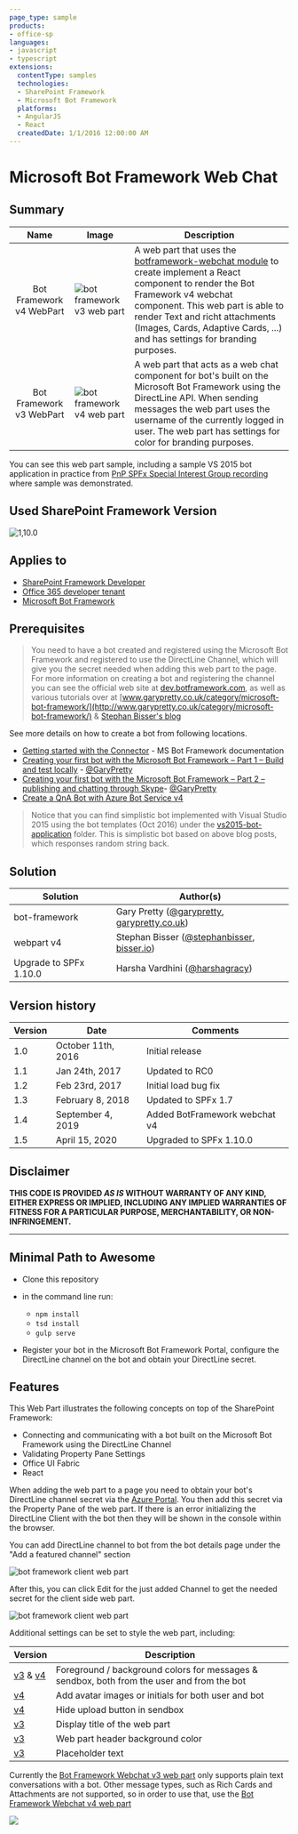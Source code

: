 ```yaml
---
page_type: sample
products:
- office-sp
languages:
- javascript
- typescript
extensions:
  contentType: samples
  technologies:
  - SharePoint Framework
  - Microsoft Bot Framework
  platforms:
  - AngularJS
  - React
  createdDate: 1/1/2016 12:00:00 AM
---
```

# Microsoft Bot Framework Web Chat

## Summary

| Name | Image |Description |  
|:------------:|------------|------------|
|Bot Framework v4 WebPart|![bot framework v3 web part](./assets/bot-frameworkv4-webpart-preview.png)|A web part that uses the [botframework-webchat module](https://www.npmjs.com/package/botframework-webchat) to create implement a React component to render the Bot Framework v4 webchat component. This web part is able to render Text and richt attachments (Images, Cards, Adaptive Cards, ...) and has settings for branding purposes.|
|Bot Framework v3 WebPart|![bot framework v4 web part](./assets/bot-framework-webpart-preview.png)|A web part that acts as a web chat component for bot's built on the Microsoft Bot Framework using the DirectLine API. When sending messages the web part uses the username of the currently logged in user. The web part has settings for color for branding purposes.|

You can see this web part sample, including a sample VS 2015 bot application in practice from [PnP SPFx Special Interest Group recording](https://youtu.be/Tv03CU_PmVs?t=1329)
where sample was demonstrated.

## Used SharePoint Framework Version

![1,10.0](https://img.shields.io/badge/drop-1.10.0-green.svg)

## Applies to

* [SharePoint Framework Developer](http://dev.office.com/sharepoint/docs/spfx/sharepoint-framework-overview)
* [Office 365 developer tenant](http://dev.office.com/sharepoint/docs/spfx/set-up-your-developer-tenant)
* [Microsoft Bot Framework](http://dev.botframework.com)

## Prerequisites

> You need to have a bot created and registered using the Microsoft Bot Framework and registered to use the DirectLine Channel,
which will give you the secret needed when adding this web part to the page.  For more information on creating a bot and registering
the channel you can see the official web site at [dev.botframework.com](http://dev.botframework.com), as well as various tutorials
over at [www.garypretty.co.uk/category/microsoft-bot-framework/](http://www.garypretty.co.uk/category/microsoft-bot-framework/) & [Stephan Bisser's blog](https://bisser.io)

See more details on how to create a bot from following locations.

* [Getting started with the Connector](https://docs.botframework.com/en-us/csharp/builder/sdkreference/gettingstarted.html) - MS Bot Framework documentation
* [Creating your first bot with the Microsoft Bot Framework – Part 1 – Build and test locally](http://www.garypretty.co.uk/2016/07/14/creating-your-first-bot-with-the-microsoft-bot-framework-part-1/) - [@GaryPretty](https://twitter.com/GaryPretty)
* [Creating your first bot with the Microsoft Bot Framework – Part 2 – publishing and chatting through Skype](http://www.garypretty.co.uk/2016/07/16/creating-your-first-bot-with-the-microsoft-bot-framework-part-2/)- [@GaryPretty](https://twitter.com/GaryPretty)
* [Create a QnA Bot with Azure Bot Service v4](https://docs.microsoft.com/en-us/azure/cognitive-services/qnamaker/tutorials/create-qna-bot)

> Notice that you can find simplistic bot implemented with Visual Studio 2015 using the bot templates (Oct 2016)
under the [vs2015-bot-application](./vs2015-bot-application) folder. This is simplistic bot based on above blog posts, which responses random string back.

## Solution

Solution|Author(s)
--------|---------
bot-framework | Gary Pretty ([@garypretty](http://www.twitter.com/garypretty), [garypretty.co.uk](www.garypretty.co.uk))
|webpart v4| Stephan Bisser ([@stephanbisser](https://twitter.com/stephanbisser), [bisser.io](https://bisser.io))
|Upgrade to SPFx 1.10.0| Harsha Vardhini ([@harshagracy](https://twitter.com/harshagracy))

## Version history

Version|Date|Comments
-------|----|--------
1.0|October 11th, 2016|Initial release
1.1|Jan 24th, 2017|Updated to RC0
1.2|Feb 23rd, 2017|Initial load bug fix
1.3|February 8, 2018|Updated to SPFx 1.7
1.4|September 4, 2019|Added BotFramework webchat v4
1.5|April 15, 2020|Upgraded to SPFx 1.10.0


## Disclaimer
**THIS CODE IS PROVIDED *AS IS* WITHOUT WARRANTY OF ANY KIND, EITHER EXPRESS OR IMPLIED, INCLUDING ANY IMPLIED WARRANTIES OF FITNESS FOR A PARTICULAR PURPOSE, MERCHANTABILITY, OR NON-INFRINGEMENT.**

---

## Minimal Path to Awesome

- Clone this repository
- in the command line run:
  - `npm install`
  - `tsd install`
  - `gulp serve`

- Register your bot in the Microsoft Bot Framework Portal, configure the DirectLine channel on the bot and obtain your DirectLine secret.

## Features
This Web Part illustrates the following concepts on top of the SharePoint Framework:

- Connecting and communicating with a bot built on the Microsoft Bot Framework using the DirectLine Channel
- Validating Property Pane Settings
- Office UI Fabric
- React

When adding the web part to a page you need to obtain your bot's DirectLine channel secret via the [Azure Portal](http://portal.azure.com).
You then add this secret via the Property Pane of the web part. If there is an error initializing the DirectLine Client with the bot then they will be shown in the console within the browser.

You can add DirectLine channel to bot from the bot details page under the "Add a featured channel" section

![bot framework client web part](./assets/bf-add-directline-channel.png)

After this, you can click Edit for the just added Channel to get the needed secret for the client side web part.

![bot framework client web part](./assets/bf-configure-directline-secret.png)

Additional settings can be set to style the web part, including:

|Version|Description|
|-------|----|
|[v3](./src/webparts/botFrameworkChat) & [v4](./src/webparts/botFrameworkChatv4) | Foreground / background colors for messages & sendbox, both from the user and from the bot|
|[v4](./src/webparts/botFrameworkChatv4)| Add avatar images or initials for both user and bot|
|[v4](./src/webparts/botFrameworkChatv4)| Hide upload button in sendbox|
|[v3](./src/webparts/botFrameworkChat)| Display title of the web part|
|[v3](./src/webparts/botFrameworkChat)| Web part header background color|
|[v3](./src/webparts/botFrameworkChat)| Placeholder text|

Currently the [Bot Framework Webchat v3 web part](./src/webparts/botFrameworkChat) only supports plain text conversations with a bot. Other message types, such as Rich Cards and Attachments are not supported, so in order to use that, use the [Bot Framework Webchat v4 web part](./src/webparts/botFrameworkChatv4)

<img src="https://telemetry.sharepointpnp.com/sp-dev-fx-webparts/samples/react-bot-framework" />
